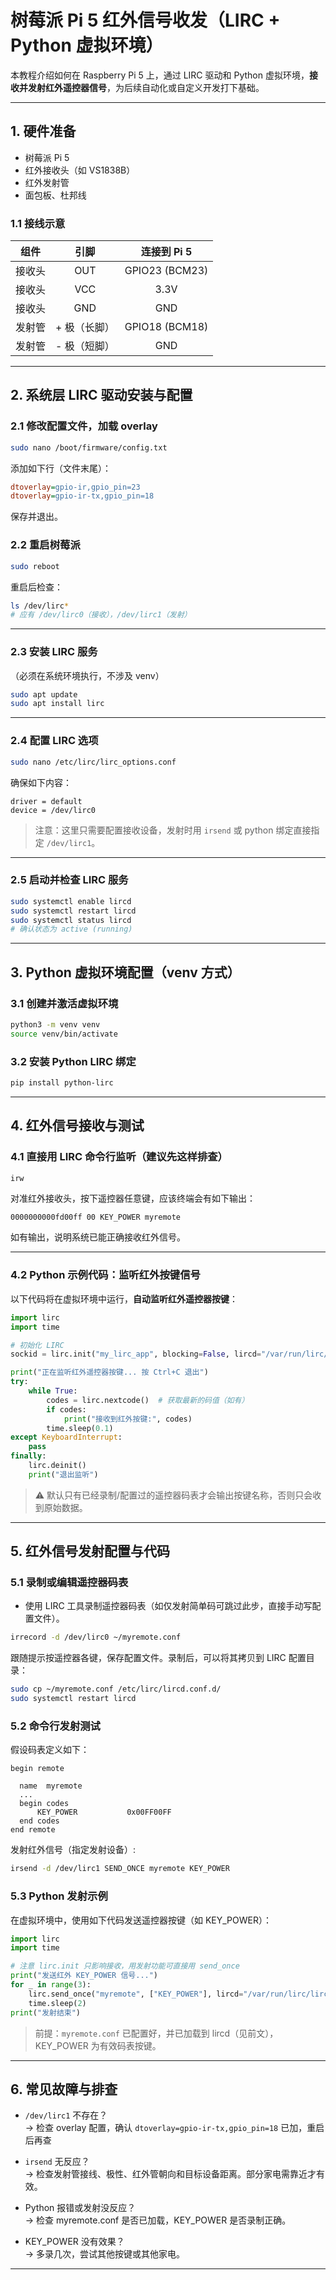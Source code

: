
# 树莓派 Pi 5 红外信号收发（LIRC + Python 虚拟环境）

本教程介绍如何在 Raspberry Pi 5 上，通过 LIRC 驱动和 Python 虚拟环境，**接收并发射红外遥控器信号**，为后续自动化或自定义开发打下基础。

---

## 1. 硬件准备

- 树莓派 Pi 5
- 红外接收头（如 VS1838B）
- 红外发射管
- 面包板、杜邦线

### 1.1 接线示意

| 组件     | 引脚           | 连接到 Pi 5         |
|:--------:|:--------------:|:-------------------:|
| 接收头    | OUT            | GPIO23 (BCM23)      |
| 接收头    | VCC            | 3.3V                |
| 接收头    | GND            | GND                 |
| 发射管    | + 极（长脚）    | GPIO18 (BCM18)      |
| 发射管    | - 极（短脚）    | GND                 |

---

## 2. 系统层 LIRC 驱动安装与配置

### 2.1 修改配置文件，加载 overlay

```bash
sudo nano /boot/firmware/config.txt
```
添加如下行（文件末尾）：

```ini
dtoverlay=gpio-ir,gpio_pin=23
dtoverlay=gpio-ir-tx,gpio_pin=18
```

保存并退出。

### 2.2 重启树莓派

```bash
sudo reboot
```

重启后检查：

```bash
ls /dev/lirc*
# 应有 /dev/lirc0（接收），/dev/lirc1（发射）
```

---

### 2.3 安装 LIRC 服务

（必须在系统环境执行，不涉及 venv）

```bash
sudo apt update
sudo apt install lirc
```

---

### 2.4 配置 LIRC 选项

```bash
sudo nano /etc/lirc/lirc_options.conf
```

确保如下内容：

```
driver = default
device = /dev/lirc0
```
> 注意：这里只需要配置接收设备，发射时用 `irsend` 或 python 绑定直接指定 `/dev/lirc1`。

---

### 2.5 启动并检查 LIRC 服务

```bash
sudo systemctl enable lircd
sudo systemctl restart lircd
sudo systemctl status lircd
# 确认状态为 active (running)
```

---

## 3. Python 虚拟环境配置（venv 方式）

### 3.1 创建并激活虚拟环境

```bash
python3 -m venv venv
source venv/bin/activate
```

### 3.2 安装 Python LIRC 绑定

```bash
pip install python-lirc
```

---

## 4. 红外信号接收与测试

### 4.1 直接用 LIRC 命令行监听（建议先这样排查）

```bash
irw
```
对准红外接收头，按下遥控器任意键，应该终端会有如下输出：

```
0000000000fd00ff 00 KEY_POWER myremote
```

如有输出，说明系统已能正确接收红外信号。

---

### 4.2 Python 示例代码：监听红外按键信号

以下代码将在虚拟环境中运行，**自动监听红外遥控器按键**：

```python
import lirc
import time

# 初始化 LIRC
sockid = lirc.init("my_lirc_app", blocking=False, lircd="/var/run/lirc/lircd")

print("正在监听红外遥控器按键... 按 Ctrl+C 退出")
try:
    while True:
        codes = lirc.nextcode()  # 获取最新的码值（如有）
        if codes:
            print("接收到红外按键:", codes)
        time.sleep(0.1)
except KeyboardInterrupt:
    pass
finally:
    lirc.deinit()
    print("退出监听")
```

> ⚠️ 默认只有已经录制/配置过的遥控器码表才会输出按键名称，否则只会收到原始数据。

---

## 5. 红外信号发射配置与代码

### 5.1 录制或编辑遥控器码表

- 使用 LIRC 工具录制遥控器码表（如仅发射简单码可跳过此步，直接手动写配置文件）。

```bash
irrecord -d /dev/lirc0 ~/myremote.conf
```
跟随提示按遥控器各键，保存配置文件。录制后，可以将其拷贝到 LIRC 配置目录：

```bash
sudo cp ~/myremote.conf /etc/lirc/lircd.conf.d/
sudo systemctl restart lircd
```

### 5.2 命令行发射测试

假设码表定义如下：
```
begin remote

  name  myremote
  ...
  begin codes
      KEY_POWER           0x00FF00FF
  end codes
end remote
```

发射红外信号（指定发射设备）:
```bash
irsend -d /dev/lirc1 SEND_ONCE myremote KEY_POWER
```

### 5.3 Python 发射示例

在虚拟环境中，使用如下代码发送遥控器按键（如 KEY_POWER）：

```python
import lirc
import time

# 注意 lirc.init 只影响接收，用发射功能可直接用 send_once
print("发送红外 KEY_POWER 信号...")
for _ in range(3):
    lirc.send_once("myremote", ["KEY_POWER"], lircd="/var/run/lirc/lircd", device="/dev/lirc1")
    time.sleep(2)
print("发射结束")
```

> 前提：`myremote.conf` 已配置好，并已加载到 lircd（见前文），KEY_POWER 为有效码表按键。

---

## 6. 常见故障与排查

- `/dev/lirc1` 不存在？  
  → 检查 overlay 配置，确认 `dtoverlay=gpio-ir-tx,gpio_pin=18` 已加，重启后再查

- `irsend` 无反应？  
  → 检查发射管接线、极性、红外管朝向和目标设备距离。部分家电需靠近才有效。

- Python 报错或发射没反应？  
  → 检查 myremote.conf 是否已加载，KEY_POWER 是否录制正确。

- KEY_POWER 没有效果？  
  → 多录几次，尝试其他按键或其他家电。

---

